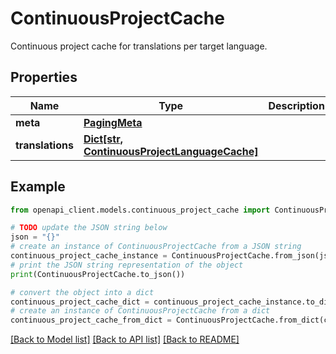 # ContinuousProjectCache

Continuous project cache for translations per target language.

## Properties

Name | Type | Description | Notes
------------ | ------------- | ------------- | -------------
**meta** | [**PagingMeta**](PagingMeta.md) |  | [optional] 
**translations** | [**Dict[str, ContinuousProjectLanguageCache]**](ContinuousProjectLanguageCache.md) |  | [optional] 

## Example

```python
from openapi_client.models.continuous_project_cache import ContinuousProjectCache

# TODO update the JSON string below
json = "{}"
# create an instance of ContinuousProjectCache from a JSON string
continuous_project_cache_instance = ContinuousProjectCache.from_json(json)
# print the JSON string representation of the object
print(ContinuousProjectCache.to_json())

# convert the object into a dict
continuous_project_cache_dict = continuous_project_cache_instance.to_dict()
# create an instance of ContinuousProjectCache from a dict
continuous_project_cache_from_dict = ContinuousProjectCache.from_dict(continuous_project_cache_dict)
```
[[Back to Model list]](../README.md#documentation-for-models) [[Back to API list]](../README.md#documentation-for-api-endpoints) [[Back to README]](../README.md)


